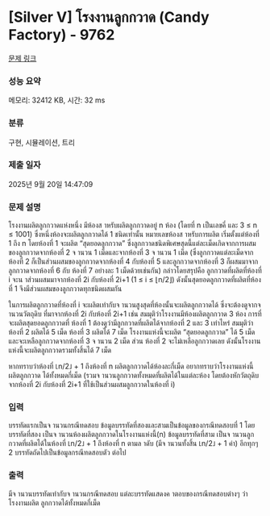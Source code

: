 # [Silver V] โรงงานลูกกวาด (Candy Factory) - 9762 

[문제 링크](https://www.acmicpc.net/problem/9762) 

### 성능 요약

메모리: 32412 KB, 시간: 32 ms

### 분류

구현, 시뮬레이션, 트리

### 제출 일자

2025년 9월 20일 14:47:09

### 문제 설명

<p>โรงงานผลิตลูกกวาดแห่งหนึ่ง มีห้องส าหรับผลิตลูกกวาดอยู่ n ห้อง (โดยที่ n เป็นเลขคี่ และ 3 ≤ n ≤ 1001) ซึ่งหนึ่งห้องจะผลิตลูกกวาดได้ 1 ชนิดเท่านั้น หมายเลขห้องส าหรับการผลิต เริ่มตั้งแต่ห้องที่ 1 ถึง n โดยห้องที่ 1 จะผลิต “สุดยอดลูกกวาด” ซึ่งลูกกวาดชนิดพิเศษสุดนี้แต่ละเม็ดเกิดจากการผสมของลูกกวาดจากห้องที่ 2 จ านวน 1 เม็ดและจากห้องที่ 3 จ านวน 1 เม็ด (ซึ่งลูกกวาดแต่ละเม็ดจากห้องที่ 2 ก็เป็นส่วนผสมของลูกกวาดจากห้องที่ 4 กับห้องที่ 5 และลูกกวาดจากห้องที่ 3 ก็ผสมมาจากลูกกวาดจากห้องที่ 6 กับ ห้องที่ 7 อย่างละ 1 เม็ดด้วยเช่นกัน) กล่าวโดยสรุปคือ ลูกกวาดที่ผลิตที่ห้องที่ i จะน าส่วนผสมมาจากห้องที่ 2i กับห้องที่ 2i+1 (1 ≤ i ≤ ⌊n/2⌋) ดังนั้นสุดยอดลูกกวาดที่ผลิตที่ห้องที่ 1 จึงมีส่วนผสมของลูกกวาดทุกชนิดผสมกัน</p>

<p>ในการผลิตลูกกวาดที่ห้องที่ i จะผลิตเท่ากับจ านวนสูงสุดที่ห้องนั้นจะผลิตลูกกวาดได้ ซึ่งจะต้องดูจากจ านวนวัตถุดิบ ที่มาจากห้องที่ 2i กับห้องที่ 2i+1 เช่น สมมุติว่าโรงงานมีห้องผลิตลูกกวาด 3 ห้อง การที่จะผลิตสุดยอดลูกกวาดที่ ห้องที่ 1 ต้องดูว่ามีลูกกวาดที่ผลิตได้จากห้องที่ 2 และ 3 เท่าไหร่ สมมุติว่าห้องที่ 2 ผลิตได้ 5 เม็ด ห้องที่ 3 ผลิตได้ 7 เม็ด โรงงานแห่งนี้จะผลิต “สุดยอดลูกกวาด” ได้ 5 เม็ด และจะเหลือลูกกวาดจากห้องที่ 3 จ านวน 2 เม็ด ส่วน ห้องที่ 2 จะไม่เหลือลูกกวาดเลย ดังนั้นโรงงานแห่งนี้จะผลิตลูกกวาดรวมทั้งสิ้นได้ 7 เม็ด</p>

<p>หากทราบว่าห้องที่ ⌊n/2⌋ + 1 ถึงห้องที่ n ผลิตลูกกวาดได้ห้องละกี่เม็ด อยากทราบว่าโรงงานแห่งนี้ผลิตลูกกวาด ได้ทั้งหมดกี่เม็ด (รวมจ านวนลูกกวาดทั้งหมดที่ผลิตได้ในแต่ละห้อง โดยต้องหักวัตถุดิบจากห้องที่ 2i กับห้องที่ 2i+1 ที่ใช้เป็นส่วนผสมลูกกวาดในห้องที่ i)</p>

### 입력 

 <p>บรรทัดแรกเป็นจ านวนกรณีทดสอบ ข้อมูลบรรทัดที่สองและสามเป็นข้อมูลของกรณีทดสอบที่ 1 โดยบรรทัดที่สอง เป็นจ านวนห้องผลิตลูกกวาดในโรงงานแห่งนี้(n) ข้อมูลบรรทัดที่สาม เป็นจ านวนลูกกวาดที่ผลิตได้ในห้องที่ ⌊n/2⌋ + 1 ถึงห้องที่ n ตามล าดับ (มีจ านวนทั้งสิ้น ⌊n/2⌋ + 1 ค่า) อีกทุกๆ 2 บรรทัดถัดไปเป็นข้อมูลกรณีทดสอบตัว ต่อไป</p>

### 출력 

 <p>มีจ านวนบรรทัดเท่ากับจ านวนกรณีทดสอบ แต่ละบรรทัดแสดงค าตอบของกรณีทดสอบต่างๆ ว่าโรงงานผลิต ลูกกวาดได้ทั้งหมดกี่เม็ด</p>

